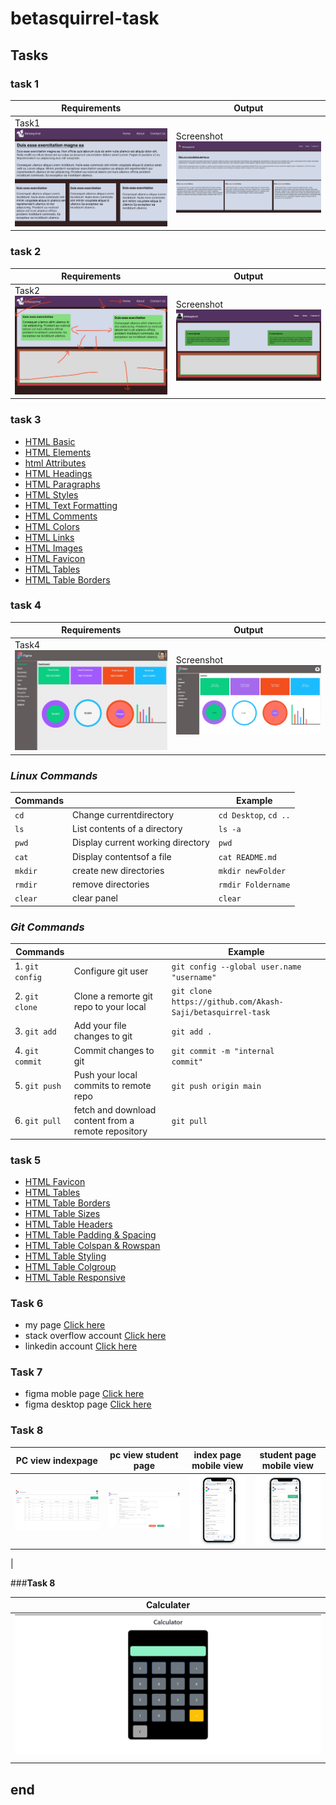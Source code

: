 # betasquirrel-task

## Tasks

### **task 1**

| Requirements                             | Output                                                  |
| ---------------------------------------- | ------------------------------------------------------- |
| Task1 ![Task 1](task-1/images/req1.jpg)  | Screenshot ![Screenshot](task-1/images/Screenshot.png)  |

### **task 2**

| Requirements                            | Output                                                  |
| --------------------------------------- | ------------------------------------------------------- |
| Task2 ![Task 2](task-2/images/req.jpg)  | Screenshot ![Screenshot](task-2/images/Screenshot.png)  |

### **task 3**

- [HTML Basic](https://www.w3schools.com/html/default.asp)
- [HTML Elements](https://www.w3schools.com/html/html_basic.asp)
- [html Attributes](https://www.w3schools.com/html/html_attributes.asp)
- [HTML Headings](https://www.w3schools.com/html/html_headings.asp)
- [HTML Paragraphs](https://www.w3schools.com/html/html_paragraphs.asp)
- [HTML Styles](https://www.w3schools.com/html/html_styles.asp)
- [HTML Text Formatting](https://www.w3schools.com/html/html_formatting.asp)
- [HTML Comments](https://www.w3schools.com/html/html_comments.asp)
- [HTML Colors](https://www.w3schools.com/html/html_colors.asp)
- [HTML Links](https://www.w3schools.com/html/html_links.asp)
- [HTML Images](https://www.w3schools.com/html/html_images.asp)
- [HTML Favicon](https://www.w3schools.com/html/html_favicon.asp)
- [HTML Tables](https://www.w3schools.com/html/html_tables.asp)
- [HTML Table Borders](https://www.w3schools.com/html/html_table_borders.asp)

### **task 4**

| Requirements                              | Output                                           |
| ----------------------------------------- | ------------------------------------------------ |
| Task4 ![Task 4](task-4/images/input.jpg)  | Screenshot ![Screenshot](task-4/images/res.png)  |
                

### _Linux Commands_

| Commands |                                   | Example               |
| -------- | --------------------------------- | --------------------- |
| `cd`     | Change currentdirectory           | `cd Desktop`, `cd ..` |
| `ls`     | List contents of a directory      | `ls -a`               |
| `pwd`    | Display current working directory | `pwd`                 |
| `cat`    | Display contentsof a file         | `cat README.md`       |
| `mkdir`  | create new directories            | `mkdir newFolder`     |
| `rmdir`  | remove directories                | `rmdir Foldername`    |
| `clear`  | clear panel                       | `clear`               |

### _Git Commands_

| Commands        |                                                     | Example                                                     |
| --------------- | --------------------------------------------------- | ----------------------------------------------------------- |
| 1. `git config` | Configure git user                                  | `git config --global user.name "username"`                  |
| 2. `git clone`  | Clone a remorte git repo to your local              | `git clone https://github.com/Akash-Saji/betasquirrel-task` |
| 3. `git add`    | Add your file changes to git                        | `git add .`                                                 |
| 4. `git commit` | Commit changes to git                               | `git commit -m "internal    commit"`                        |
| 5. `git push`   | Push your local commits to remote repo              | `git push origin main`                                      |
| 6. `git pull`   | fetch and download content from a remote repository | `git pull`                                                  |

### **task 5**

- [HTML Favicon](https://www.w3schools.com/html/html_favicon.asp)
- [HTML Tables](https://www.w3schools.com/html/html_tables.asp)
- [HTML Table Borders](https://www.w3schools.com/html/html_table_borders.asp)
- [HTML Table Sizes](https://www.w3schools.com/html/html_table_sizes.asp)
- [HTML Table Headers](https://www.w3schools.com/html/html_table_headers.asp)
- [HTML Table Padding & Spacing](https://www.w3schools.com/html/html_table_padding_spacing.asp)
- [HTML Table Colspan & Rowspan](https://www.w3schools.com/html/html_table_colspan_rowspan.asp)
- [HTML Table Styling](https://www.w3schools.com/html/html_table_styling.asp)
- [HTML Table Colgroup](https://www.w3schools.com/html/html_table_colgroup.asp)
- [HTML Table  Responsive](https://www.w3schools.com/css/css_table_responsive.asp)

### **Task 6**

- my page [Click here](https://github.com/Akash-Saji/betasquirrel-task)
- stack overflow account [Click here](https://stackoverflow.com/users/21205553/akash-saji)
- linkedin account [Click here](https://www.linkedin.com/in/akash-saji-358204266) 




### **Task 7**


- figma moble page [Click here](https://www.figma.com/proto/L9TImEv6nTjl7DJGMqyAMs/Untitled?type=design&node-id=135-16&t=K8i0qpxSX5xa5hVF-0&scaling=scale-down&page-id=135%3A15&starting-point-node-id=135%3A16)
- figma desktop page  [Click here](https://www.figma.com/proto/L9TImEv6nTjl7DJGMqyAMs/Untitled?type=design&node-id=100-2&t=K8i0qpxSX5xa5hVF-0&scaling=scale-down&page-id=0%3A1&starting-point-node-id=100%3A2)
 
### **Task 8**

| PC view indexpage          | pc view student page       | index page mobile view    |student page mobile view   |
| -------------------------- | -------------------------- | ------------------------- |-------------------------- |
| ![task 7](task-7/images/22.png) | ![Task 7](task-7/images/11.png) | ![task 7](task-7/images/33.png) | ![Task 7](task-7/images/44.png) |
|

###**Task 8**

| Calculater                   |
| ---------------------------- |
| ![task 8](task-8/image/image.png) |
|                                   |




## end
